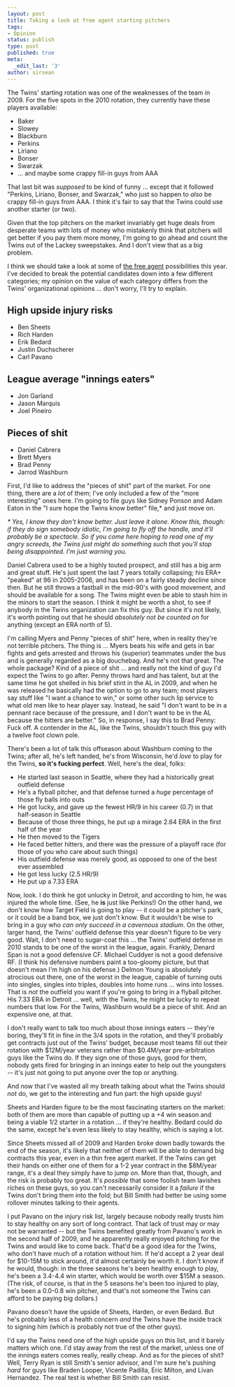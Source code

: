 ```yaml
---
layout: post
title: Taking a look at free agent starting pitchers
tags:
- Opinion
status: publish
type: post
published: true
meta:
  _edit_last: '3'
author: sirsean
---
```

The Twins' starting rotation was one of the weaknesses of the team in 2009. For the five spots in the 2010 rotation, they currently have these players available:

- Baker
- Slowey
- Blackburn
- Perkins
- Liriano
- Bonser
- Swarzak
- ... and maybe some crappy fill-in guys from AAA

That last bit was _supposed_ to be kind of funny ... except that it followed "Perkins, Liriano, Bonser, and Swarzak," who just so happen to _also_ be crappy fill-in guys from AAA. I think it's fair to say that the Twins could use another starter (or two).

Given that the top pitchers on the market invariably get huge deals from desperate teams with lots of money who mistakenly think that pitchers will get better if you pay them more money, I'm going to go ahead and count the Twins out of the Lackey sweepstakes. And I don't view that as a big problem.

I think we should take a look at some of [the free agent](http://www.mlbtraderumors.com/2008/12/2010-mlb-free-a.html) possibilities this year. I've decided to break the potential candidates down into a few different categories; my opinion on the value of each category differs from the Twins' organizational opinions ... don't worry, I'll try to explain.

## High upside injury risks

- Ben Sheets
- Rich Harden
- Erik Bedard
- Justin Duchscherer
- Carl Pavano

## League average "innings eaters"

- Jon Garland
- Jason Marquis
- Joel Pineiro

## Pieces of shit

- Daniel Cabrera
- Brett Myers
- Brad Penny
- Jarrod Washburn

First, I'd like to address the "pieces of shit" part of the market. For one thing, there are a _lot_ of them; I've only included a few of the "more interesting" ones here. I'm going to file guys like Sidney Ponson and Adam Eaton in the "I sure hope the Twins know better" file,* and just move on.

_* Yes, I know they don't know better. Just leave it alone. Know this, though: if they do sign somebody idiotic, I'm going to fly off the handle, and it'll probably be a spectacle. So if you come here hoping to read one of my angry screeds, the Twins just might do something such that you'll stop being disappointed. I'm just warning you._

Daniel Cabrera used to be a highly touted prospect, and still has a big arm and great stuff. He's just spent the last 7 years totally collapsing; his ERA+ "peaked" at 96 in 2005-2006, and has been on a fairly steady decline since then. But he still throws a fastball in the mid-90's with good movement, and should be available for a song. The Twins might even be able to stash him in the minors to start the season. I think it might be worth a shot, to see if anybody in the Twins organization can fix this guy. But since it's not likely, it's worth pointing out that he should _absolutely not be counted on_ for anything (except an ERA north of 5).

I'm calling Myers and Penny "pieces of shit" here, when in reality they're not terrible pitchers. The thing is ... Myers beats his wife and gets in bar fights and gets arrested and throws his (superior) teammates under the bus and is generally regarded as a big douchebag. And he's not that great. The whole package? Kind of a piece of shit ... and really not the kind of guy I'd expect the Twins to go after. Penny throws hard and has talent, but at the same time he got shelled in his brief stint in the AL in 2009, and when he was released he basically had the option to go to any team; most players say stuff like "I want a chance to win," or some other such lip service to what old men like to hear player say. Instead, he said "I don't want to be in a pennant race because of the pressure, and I don't want to be in the AL because the hitters are better." So, in response, I say this to Brad Penny: Fuck off. A contender in the AL, like the Twins, shouldn't touch this guy with a twelve foot clown pole.

There's been a lot of talk this offseason about Washburn coming to the Twins; after all, he's left handed, he's from Wisconsin, he'd _love_ to play for the Twins, **so it's fucking perfect**. Well, here's the deal, folks:

- He started last season in Seattle, where they had a historically great outfield defense
- He's a flyball pitcher, and that defense turned a _huge_ percentage of those fly balls into outs
- He got lucky, and gave up the fewest HR/9 in his career (0.7) in that half-season in Seattle
- Because of those three things, he put up a mirage 2.64 ERA in the first half of the year
- He then moved to the Tigers
- He faced better hitters, and there was the pressure of a playoff race (for those of you who care about such things)
- His outfield defense was merely good, as opposed to one of the best ever assembled
- He got less lucky (2.5 HR/9)
- He put up a 7.33 ERA

Now, look. I do think he got unlucky in Detroit, and according to him, he was injured the whole time. (See, he **is** just like Perkins!) On the other hand, we don't know how Target Field is going to play -- it could be a pitcher's park, or it could be a band box, we just don't know. But it wouldn't be wise to bring in a guy who _can only succeed in a cavernous stadium_. On the other, larger hand, the Twins' outfield defense this year doesn't figure to be very good. Wait, I don't need to sugar-coat this ... the Twins' outfield defense in 2010 stands to be one of the worst in the league, again. Frankly, Denard Span is not a good defensive CF. Michael Cuddyer is not a good defensive RF. (I think his defensive numbers paint a too-gloomy picture, but that doesn't mean I'm high on his defense.) Delmon Young is absolutely atrocious out there, one of the worst in the league, capable of turning outs into singles, singles into triples, doubles into home runs ... wins into losses. That is _not_ the outfield you want if you're going to bring in a flyball pitcher. His 7.33 ERA in Detroit ... well, with the Twins, he might be lucky to repeat numbers that low. For the Twins, Washburn would be a piece of shit. And an expensive one, at that.

I don't really want to talk too much about those innings eaters -- they're boring, they'll fit in fine in the 3/4 spots in the rotation, and they'll probably get contracts just out of the Twins' budget, because most teams fill out their rotation with $12M/year veterans rather than $0.4M/year pre-arbitration guys like the Twins do. If they sign one of those guys, good for them, nobody gets fired for bringing in an innings eater to help out the youngsters -- it's just not going to put anyone over the top or anything.

And now that I've wasted all my breath talking about what the Twins should _not_ do, we get to the interesting and fun part: the high upside guys!

Sheets and Harden figure to be the most fascinating starters on the market: both of them are more than capable of putting up a +4 win season and being a viable 1/2 starter in a rotation ... if they're healthy. Bedard could do the same, except he's even less likely to stay healthy, which is saying a lot.

Since Sheets missed all of 2009 and Harden broke down badly towards the end of the season, it's likely that neither of them will be able to demand big contracts this year, even in a thin free agent market. If the Twins can get their hands on either one of them for a 1-2 year contract in the $8M/year range, it's a deal they simply have to jump on. More than that, though, and the risk is probably too great. It's _possible_ that some foolish team lavishes riches on these guys, so you can't necessarily consider it a _failure_ if the Twins don't bring them into the fold; but Bill Smith had better be using some rollover minutes talking to their agents.

I put Pavano on the injury risk list, largely because nobody really trusts him to stay healthy on any sort of long contract. That lack of trust may or may not be warranted -- but the Twins benefited greatly from Pavano's work in the second half of 2009, and he apparently really enjoyed pitching for the Twins and would like to come back. That'd be a good idea for the Twins, who don't have much of a rotation without him. If he'd accept a 2 year deal for $10-15M to stick around, it'd almost certainly be worth it. I don't know if he would, though: in the three seasons he's been healthy enough to play, he's been a 3.4-4.4 win starter, which would be worth over $15M a season. (The risk, of course, is that in the 5 seasons he's been too injured to play, he's been a 0.0-0.8 win pitcher, and that's not someone the Twins can afford to be paying big dollars.)

Pavano doesn't have the upside of Sheets, Harden, or even Bedard. But he's probably less of a health concern _and_ the Twins have the inside track to signing him (which is probably not true of the other guys).

I'd say the Twins need one of the high upside guys on this list, and it barely matters which one. I'd stay away from the rest of the market, unless one of the innings eaters comes really, really cheap. And as for the pieces of shit? Well, Terry Ryan is still Smith's senior advisor, and I'm sure he's pushing _hard_ for guys like Braden Looper, Vicente Padilla, Eric Milton, and Livan Hernandez. The real test is whether Bill Smith can resist.
